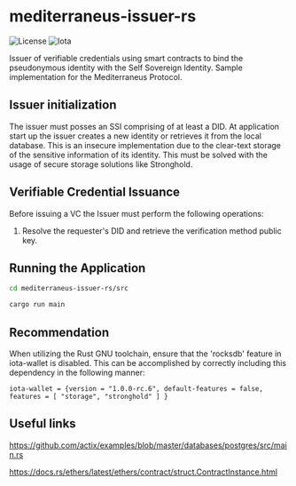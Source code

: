 # mediterraneus-issuer-rs

![License](https://img.shields.io/badge/License-Apache_2.0-blue.svg)
![Iota](https://img.shields.io/badge/iota-29334C?style=for-the-badge&logo=iota&logoColor=white)

Issuer of verifiable credentials using smart contracts to bind the pseudonymous identity with the Self Sovereign Identity. Sample implementation for the Mediterraneus Protocol.

## Issuer initialization
The issuer must posses an SSI comprising of at least a DID. At application start up the issuer creates a new identity or retrieves it from the local database. 
This is an insecure implementation due to the clear-text storage of the sensitive information of its identity. This must be solved with the usage of secure storage solutions like Stronghold.

## Verifiable Credential Issuance
Before issuing a VC the Issuer must perform the following operations:

1. Resolve the requester's DID and retrieve the verification method public key.

## Running the Application
```sh
cd mediterraneus-issuer-rs/src

cargo run main
```

## Recommendation

When utilizing the Rust GNU toolchain, ensure that the 'rocksdb' feature in iota-wallet is disabled. This can be accomplished by correctly including this dependency in the following manner:

```
iota-wallet = {version = "1.0.0-rc.6", default-features = false, features = [ "storage", "stronghold" ] }
```

## Useful links
https://github.com/actix/examples/blob/master/databases/postgres/src/main.rs

https://docs.rs/ethers/latest/ethers/contract/struct.ContractInstance.html
